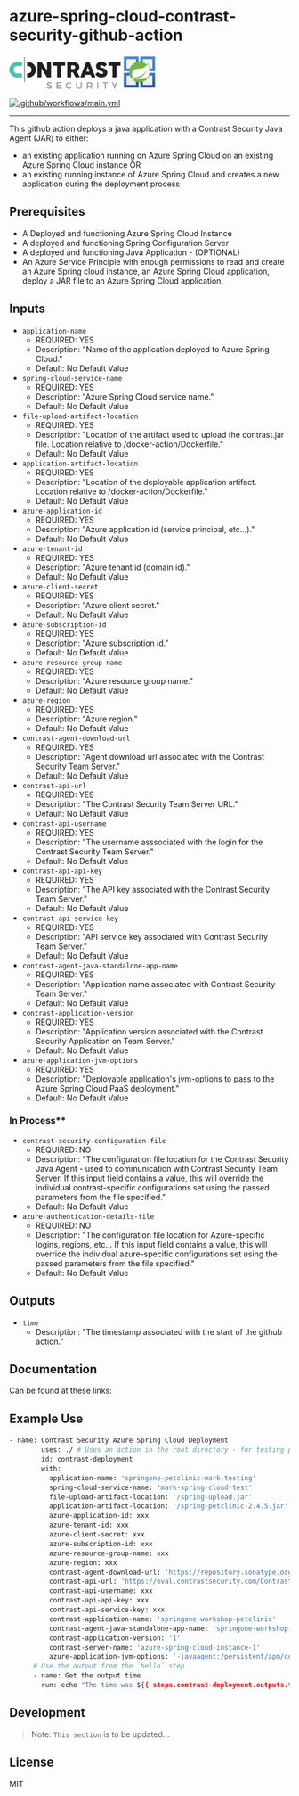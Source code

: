 # azure-spring-cloud-contrast-security-github-action

![Contrast Security](./images/contrast-security-original.png) ![Azure Spring Cloud](./images/Webp.net-resizeimage.png)

[![.github/workflows/main.yml](https://github.com/admiralappsec/springone-github-action/actions/workflows/main.yml/badge.svg?branch=main)](https://github.com/admiralappsec/springone-github-action/actions/workflows/main.yml)

<hr />

This github action deploys a java application with a Contrast Security Java Agent (JAR) to either:
- an existing application running on Azure Spring Cloud on an existing Azure Spring Cloud instance
OR
- an existing running instance of Azure Spring Cloud and creates a new application during the deployment process

## Prerequisites

- A Deployed and functioning Azure Spring Cloud Instance
- A deployed and functioning Spring Configuration Server
- A deployed and functioning Java Application - (OPTIONAL)
- An Azure Service Principle with enough permissions to read and create an Azure Spring cloud instance, an Azure Spring Cloud application, deploy a JAR file to an Azure Spring Cloud application. 

## Inputs
- `application-name`
  - REQUIRED: YES
  - Description: "Name of the application deployed to Azure Spring Cloud."
  - Default: No Default Value
- `spring-cloud-service-name`
  - REQUIRED: YES
  - Description: "Azure Spring Cloud service name."
  - Default: No Default Value
- `file-upload-artifact-location`
  - REQUIRED: YES
  - Description: "Location of the artifact used to upload the contrast.jar file. Location relative to /docker-action/Dockerfile."
  - Default: No Default Value
- `application-artifact-location`
  - REQUIRED: YES
  - Description: "Location of the deployable application artifact. Location relative to /docker-action/Dockerfile."
  - Default: No Default Value
- `azure-application-id`
  - REQUIRED: YES
  - Description: "Azure application id (service principal, etc...)."
  - Default: No Default Value
- `azure-tenant-id`
  - REQUIRED: YES
  - Description: "Azure tenant id (domain id)."
  - Default: No Default Value
- `azure-client-secret`
  - REQUIRED: YES
  - Description: "Azure client secret."
  - Default: No Default Value
- `azure-subscription-id`
  - REQUIRED: YES
  - Description: "Azure subscription id."
  - Default: No Default Value
- `azure-resource-group-name`
  - REQUIRED: YES
  - Description: "Azure resource group name."
  - Default: No Default Value
- `azure-region`
  - REQUIRED: YES
  - Description: "Azure region."
  - Default: No Default Value
- `contrast-agent-download-url`
  - REQUIRED: YES
  - Description: "Agent download url associated with the Contrast Security Team Server."
  - Default: No Default Value
- `contrast-api-url`
  - REQUIRED: YES
  - Description: "The Contrast Security Team Server URL."
  - Default: No Default Value
- `contrast-api-username`
  - REQUIRED: YES
  - Description: "The username asssociated with the login for the Contrast Security Team Server."
  - Default: No Default Value
- `contrast-api-api-key`
  - REQUIRED: YES
  - Description: "The API key associated with the Contrast Security Team Server."
  - Default: No Default Value
- `contrast-api-service-key`
  - REQUIRED: YES
  - Description: "API service key associated with Contrast Security Team Server."
  - Default: No Default Value
- `contrast-agent-java-standalone-app-name`
  - REQUIRED: YES
  - Description: "Application name associated with Contrast Security Team Server."
  - Default: No Default Value
- `contrast-application-version`
  - REQUIRED: YES
  - Description: "Application version associated with the Contrast Security Application on Team Server."
  - Default: No Default Value
- `azure-application-jvm-options`
  - REQUIRED: YES
  - Description: "Deployable application's jvm-options to pass to the Azure Spring Cloud PaaS deployment."
  - Default: No Default Value
  
### In Process**
- `contrast-security-configuration-file`
  - REQUIRED: NO
  - Description: "The configuration file location for the Contrast Security Java Agent - used to communication with Contrast Security Team Server. If this input field contains a value, this will override the individual contrast-specific configurations set using the passed parameters from the file specified."
  - Default: No Default Value
- `azure-authentication-details-file`
  - REQUIRED: NO
  - Description: "The configuration file location for Azure-specific logins, regions, etc... If this input field contains a value, this will override the individual azure-specific configurations set using the passed parameters from the file specified."
  - Default: No Default Value
  
## Outputs

- `time`
  - Description: "The timestamp associated with the start of the github action."

## Documentation

Can be found at these links:

## Example Use

```sh
- name: Contrast Security Azure Spring Cloud Deployment
        uses: ./ # Uses an action in the root directory - for testing purposes
        id: contrast-deployment
        with:
          application-name: 'springone-petclinic-mark-testing'
          spring-cloud-service-name: 'mark-spring-cloud-test'
          file-upload-artifact-location: '/spring-upload.jar'
          application-artifact-location: '/spring-petclinic-2.4.5.jar'
          azure-application-id: xxx
          azure-tenant-id: xxx
          azure-client-secret: xxx
          azure-subscription-id: xxx
          azure-resource-group-name: xxx
          azure-region: xxx
          contrast-agent-download-url: 'https://repository.sonatype.org/service/local/artifact/maven/redirect?r=central-proxy&g=com.contrastsecurity&a=contrast-agent&v=LATEST'
          contrast-api-url: 'https://eval.contrastsecurity.com/Contrast'
          contrast-api-username: xxx
          contrast-api-api-key: xxx
          contrast-api-service-key: xxx
          contrast-application-name: 'springone-workshop-petclinic'
          contrast-agent-java-standalone-app-name: 'springone-workshop-petclinic'
          contrast-application-version: '1'
          contrast-server-name: 'azure-spring-cloud-instance-1'
          azure-application-jvm-options: '-javaagent:/persistent/apm/contrast.jar'
      # Use the output from the `hello` step
      - name: Get the output time
        run: echo "The time was ${{ steps.contrast-deployment.outputs.time }} then this action was run."
```

## Development

> Note: `This section` is to be updated...

## License

MIT
